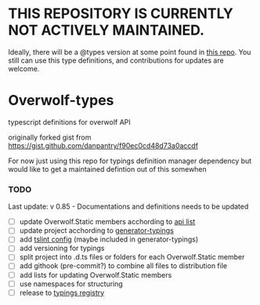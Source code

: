 # THIS REPOSITORY IS CURRENTLY NOT ACTIVELY MAINTAINED.
Ideally, there will be a @types version at some point found in [this repo](https://github.com/Colorfulstan/overwolf-dts).
You still can use this type definitions, and contributions for updates are welcome.

# Overwolf-types
typescript definitions for overwolf API

originally forked gist from https://gist.github.com/danpantry/f90ec0cd48d73a0accdf

For now just using this repo for typings definition manager dependency but would like to get a maintained defintion out of this somewhen


### TODO

Last update: v 0.85 - Documentations and definitions needs to be updated

- [ ] update Overwolf.Static members acchording to [api list](http://developers.overwolf.com/documentation/sdk/overwolf/) 
- [ ] update project acchording to [generator-typings](https://github.com/typings/generator-typings)
- [ ] add [tslint config](https://github.com/typings/tslint-config-typings) (maybe included in generator-typings)
- [ ] add versioning for typings
- [ ] split project into .d.ts files or folders for each Overwolf.Static member
- [ ] add githook (pre-commit?) to combine all files to distribution file
- [ ] add lists for updating Overwolf.Static members
- [ ] use namespaces for structuring
- [ ] release to [typings registry](https://github.com/typings/registry)

